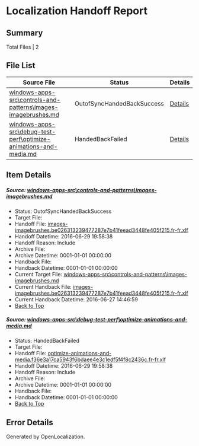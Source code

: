 # <a name='report-top'></a> Localization Handoff Report

## Summary
 Total Files | 2

## File List
 Source File | Status | Details 
 ----------- | ------ | ------- 
 [windows-apps-src\controls-and-patterns\images-imagebrushes.md](https://github.com/Microsoft/windows-apps/blob/fe179ec3c26d5bcbcbb1a80926e887186d8e4e39/windows-apps-src/controls-and-patterns/images-imagebrushes.md) | OutofSyncHandedBackSuccess | [Details](#36dd0614e9b552d9fa56a6c68479f9578fcada13520)
 [windows-apps-src\debug-test-perf\optimize-animations-and-media.md](https://github.com/Microsoft/windows-apps/blob/622df404dbf85740aa0029f53a0b4e0d541608f9/windows-apps-src/debug-test-perf/optimize-animations-and-media.md) | HandedBackFailed | [Details](#8fd9ce5f43159ae00414d05ddb757c507aaa370d2034)

## Item Details
##### <a name='36dd0614e9b552d9fa56a6c68479f9578fcada13520'></a> Source: [windows-apps-src\controls-and-patterns\images-imagebrushes.md](https://github.com/Microsoft/windows-apps/blob/fe179ec3c26d5bcbcbb1a80926e887186d8e4e39/windows-apps-src/controls-and-patterns/images-imagebrushes.md)
* Status: OutofSyncHandedBackSuccess
* Target File: 
* Handoff File: [images-imagebrushes.be026313239477287e7b41feead3448fe405f215.fr-fr.xlf](https://github.com/Microsoft/WDG.handoff/blob/f02838f9309a047d7dc28d2c4d93574ebb6482b2/ol-handoff/Microsoft/windows-apps.fr-fr/master/images-imagebrushes.be026313239477287e7b41feead3448fe405f215.fr-fr.xlf)
* Handoff Datetime: 2016-06-29 19:58:38
* Handoff Reason: Include
* Archive File: 
* Archive Datetime: 0001-01-01 00:00:00
* Handback File: 
* Handback Datetime: 0001-01-01 00:00:00
* Current Target File: [windows-apps-src\controls-and-patterns\images-imagebrushes.md](https://github.com/Microsoft/windows-apps.fr-fr/blob/159c194bd81873c71310602211786a2761f0487e/windows-apps-src/controls-and-patterns/images-imagebrushes.md)
* Current Handback File: [images-imagebrushes.be026313239477287e7b41feead3448fe405f215.fr-fr.xlf](https://github.com/Microsoft/WDG.handback/blob/f103cf9015ec0c6c1a3232d943580078ac85b652/ol-handback/Microsoft/windows-apps.fr-fr/master/images-imagebrushes.be026313239477287e7b41feead3448fe405f215.fr-fr.xlf)
* Current Handback Datetime: 2016-06-27 14:46:59
* [Back to Top](#report-top)

##### <a name='8fd9ce5f43159ae00414d05ddb757c507aaa370d2034'></a> Source: [windows-apps-src\debug-test-perf\optimize-animations-and-media.md](https://github.com/Microsoft/windows-apps/blob/622df404dbf85740aa0029f53a0b4e0d541608f9/windows-apps-src/debug-test-perf/optimize-animations-and-media.md)
* Status: HandedBackFailed
* Target File: 
* Handoff File: [optimize-animations-and-media.f36e3a17ca5943f6bdaee4e3c1edf5f4f8c2436c.fr-fr.xlf](https://github.com/Microsoft/WDG.handoff/blob/f02838f9309a047d7dc28d2c4d93574ebb6482b2/ol-handoff/Microsoft/windows-apps.fr-fr/master/optimize-animations-and-media.f36e3a17ca5943f6bdaee4e3c1edf5f4f8c2436c.fr-fr.xlf)
* Handoff Datetime: 2016-06-29 19:58:38
* Handoff Reason: Include
* Archive File: 
* Archive Datetime: 0001-01-01 00:00:00
* Handback File: 
* Handback Datetime: 0001-01-01 00:00:00
* [Back to Top](#report-top)


## Error Details

Generated by OpenLocalization.
